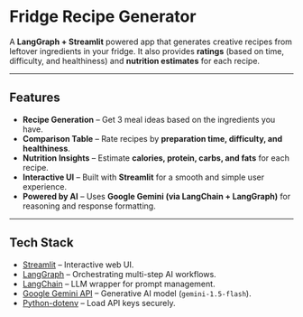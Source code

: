 #  Fridge Recipe Generator   

A **LangGraph + Streamlit** powered app that generates creative recipes from leftover ingredients in your fridge. It also provides **ratings** (based on time, difficulty, and healthiness) and **nutrition estimates** for each recipe.  

---

##  Features  
- **Recipe Generation** – Get 3 meal ideas based on the ingredients you have.  
- **Comparison Table** – Rate recipes by **preparation time, difficulty, and healthiness**.  
- **Nutrition Insights** – Estimate **calories, protein, carbs, and fats** for each recipe.  
- **Interactive UI** – Built with **Streamlit** for a smooth and simple user experience.  
- **Powered by AI** – Uses **Google Gemini (via LangChain + LangGraph)** for reasoning and response formatting.  

---

##  Tech Stack  
- [Streamlit](https://streamlit.io/) – Interactive web UI.  
- [LangGraph](https://github.com/langchain-ai/langgraph) – Orchestrating multi-step AI workflows.  
- [LangChain](https://www.langchain.com/) – LLM wrapper for prompt management.  
- [Google Gemini API](https://ai.google.dev/) – Generative AI model (`gemini-1.5-flash`).  
- [Python-dotenv](https://pypi.org/project/python-dotenv/) – Load API keys securely.